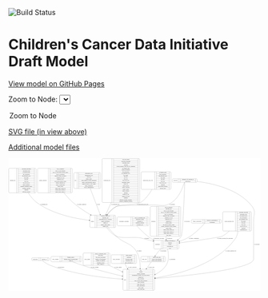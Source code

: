 <link rel='stylesheet' href="assets/style.css">
<link rel='stylesheet' href="https://unpkg.com/leaflet@1.5.1/dist/leaflet.css" integrity="sha512-xwE/Az9zrjBIphAcBb3F6JVqxf46+CDLwfLMHloNu6KEQCAWi6HcDUbeOfBIptF7tcCzusKFjFw2yuvEpDL9wQ==" crossorigin="">
<script type="text/javascript" src="https://code.jquery.com/jquery-3.2.1.min.js"></script>
<script type="text/javascript"  src="https://unpkg.com/leaflet@1.5.1/dist/leaflet.js"></script>
<script type="text/javascript" src="assets/actions.js"></script>

![Build Status](https://github.com/CBIIT/ccdi-model/actions/workflows/model-test-and-deploy.yml/badge.svg)

# Children's Cancer Data Initiative Draft Model

[View model on GitHub Pages](https://cbiit.github.io/ccdi-model/)



Zoom to Node: <select id="node_select">
  <option value="">Zoom to Node</option>
</select>
<div id="model"></div>

<p>
<a href="./model-desc/ccdi-model.svg">SVG file (in view above)</a>
<p>
<a href="./model-desc">Additional model files</a>
<div id='graph' style='display:off;'>
<svg width="3299pt" height="1735pt"
 viewBox="0.00 0.00 3299.00 1735.00" xmlns="http://www.w3.org/2000/svg" xmlns:xlink="http://www.w3.org/1999/xlink">
<g id="graph0" class="graph" transform="scale(1 1) rotate(0) translate(4 1731)">
<title>Perl</title>
<polygon fill="#ffffff" stroke="transparent" points="-4,4 -4,-1731 3295,-1731 3295,4 -4,4"/>
<!-- study -->
<g id="node1" class="node">
<title>study</title>
<path fill="none" stroke="#000000" d="M1507,-.5C1507,-.5 1897,-.5 1897,-.5 1903,-.5 1909,-6.5 1909,-12.5 1909,-12.5 1909,-264.5 1909,-264.5 1909,-270.5 1903,-276.5 1897,-276.5 1897,-276.5 1507,-276.5 1507,-276.5 1501,-276.5 1495,-270.5 1495,-264.5 1495,-264.5 1495,-12.5 1495,-12.5 1495,-6.5 1501,-.5 1507,-.5"/>
<text text-anchor="middle" x="1523" y="-134.8" font-family="Times,serif" font-size="14.00" fill="#000000">study</text>
<polyline fill="none" stroke="#000000" points="1551,-.5 1551,-276.5 "/>
<text text-anchor="middle" x="1561.5" y="-134.8" font-family="Times,serif" font-size="14.00" fill="#000000"> </text>
<polyline fill="none" stroke="#000000" points="1572,-.5 1572,-276.5 "/>
<text text-anchor="middle" x="1730" y="-261.3" font-family="Times,serif" font-size="14.00" fill="#000000">acl</text>
<polyline fill="none" stroke="#000000" points="1572,-253.5 1888,-253.5 "/>
<text text-anchor="middle" x="1730" y="-238.3" font-family="Times,serif" font-size="14.00" fill="#000000">consent</text>
<polyline fill="none" stroke="#000000" points="1572,-230.5 1888,-230.5 "/>
<text text-anchor="middle" x="1730" y="-215.3" font-family="Times,serif" font-size="14.00" fill="#000000">consent_shorthand</text>
<polyline fill="none" stroke="#000000" points="1572,-207.5 1888,-207.5 "/>
<text text-anchor="middle" x="1730" y="-192.3" font-family="Times,serif" font-size="14.00" fill="#000000">experimental_strategy_and_data_subtype</text>
<polyline fill="none" stroke="#000000" points="1572,-184.5 1888,-184.5 "/>
<text text-anchor="middle" x="1730" y="-169.3" font-family="Times,serif" font-size="14.00" fill="#000000">external_url</text>
<polyline fill="none" stroke="#000000" points="1572,-161.5 1888,-161.5 "/>
<text text-anchor="middle" x="1730" y="-146.3" font-family="Times,serif" font-size="14.00" fill="#000000">phs_accession</text>
<polyline fill="none" stroke="#000000" points="1572,-138.5 1888,-138.5 "/>
<text text-anchor="middle" x="1730" y="-123.3" font-family="Times,serif" font-size="14.00" fill="#000000">size_of_data_being_uploaded</text>
<polyline fill="none" stroke="#000000" points="1572,-115.5 1888,-115.5 "/>
<text text-anchor="middle" x="1730" y="-100.3" font-family="Times,serif" font-size="14.00" fill="#000000">study_acronym</text>
<polyline fill="none" stroke="#000000" points="1572,-92.5 1888,-92.5 "/>
<text text-anchor="middle" x="1730" y="-77.3" font-family="Times,serif" font-size="14.00" fill="#000000">study_data_types</text>
<polyline fill="none" stroke="#000000" points="1572,-69.5 1888,-69.5 "/>
<text text-anchor="middle" x="1730" y="-54.3" font-family="Times,serif" font-size="14.00" fill="#000000">study_description</text>
<polyline fill="none" stroke="#000000" points="1572,-46.5 1888,-46.5 "/>
<text text-anchor="middle" x="1730" y="-31.3" font-family="Times,serif" font-size="14.00" fill="#000000">study_name</text>
<polyline fill="none" stroke="#000000" points="1572,-23.5 1888,-23.5 "/>
<text text-anchor="middle" x="1730" y="-8.3" font-family="Times,serif" font-size="14.00" fill="#000000">study_short_title</text>
<polyline fill="none" stroke="#000000" points="1888,-.5 1888,-276.5 "/>
<text text-anchor="middle" x="1898.5" y="-134.8" font-family="Times,serif" font-size="14.00" fill="#000000"> </text>
</g>
<!-- publication -->
<g id="node2" class="node">
<title>publication</title>
<path fill="none" stroke="#000000" d="M312,-391C312,-391 522,-391 522,-391 528,-391 534,-397 534,-403 534,-403 534,-415 534,-415 534,-421 528,-427 522,-427 522,-427 312,-427 312,-427 306,-427 300,-421 300,-415 300,-415 300,-403 300,-403 300,-397 306,-391 312,-391"/>
<text text-anchor="middle" x="348.5" y="-405.3" font-family="Times,serif" font-size="14.00" fill="#000000">publication</text>
<polyline fill="none" stroke="#000000" points="397,-391 397,-427 "/>
<text text-anchor="middle" x="407.5" y="-405.3" font-family="Times,serif" font-size="14.00" fill="#000000"> </text>
<polyline fill="none" stroke="#000000" points="418,-391 418,-427 "/>
<text text-anchor="middle" x="465.5" y="-405.3" font-family="Times,serif" font-size="14.00" fill="#000000">pubmed_id</text>
<polyline fill="none" stroke="#000000" points="513,-391 513,-427 "/>
<text text-anchor="middle" x="523.5" y="-405.3" font-family="Times,serif" font-size="14.00" fill="#000000"> </text>
</g>
<!-- publication&#45;&gt;study -->
<g id="edge16" class="edge">
<title>publication&#45;&gt;study</title>
<path fill="none" stroke="#000000" d="M439.1375,-390.7145C463.168,-371.8805 503.4298,-343.1979 543,-328 856.5874,-207.5588 1246.5967,-163.6547 1484.7699,-147.6584"/>
<polygon fill="#000000" stroke="#000000" points="1485.1909,-151.1383 1494.9383,-146.9862 1484.7291,-144.1535 1485.1909,-151.1383"/>
<text text-anchor="middle" x="684" y="-298.8" font-family="Times,serif" font-size="14.00" fill="#000000">of_publication</text>
</g>
<!-- study_funding -->
<g id="node3" class="node">
<title>study_funding</title>
<path fill="none" stroke="#000000" d="M564.5,-374.5C564.5,-374.5 943.5,-374.5 943.5,-374.5 949.5,-374.5 955.5,-380.5 955.5,-386.5 955.5,-386.5 955.5,-431.5 955.5,-431.5 955.5,-437.5 949.5,-443.5 943.5,-443.5 943.5,-443.5 564.5,-443.5 564.5,-443.5 558.5,-443.5 552.5,-437.5 552.5,-431.5 552.5,-431.5 552.5,-386.5 552.5,-386.5 552.5,-380.5 558.5,-374.5 564.5,-374.5"/>
<text text-anchor="middle" x="612" y="-405.3" font-family="Times,serif" font-size="14.00" fill="#000000">study_funding</text>
<polyline fill="none" stroke="#000000" points="671.5,-374.5 671.5,-443.5 "/>
<text text-anchor="middle" x="682" y="-405.3" font-family="Times,serif" font-size="14.00" fill="#000000"> </text>
<polyline fill="none" stroke="#000000" points="692.5,-374.5 692.5,-443.5 "/>
<text text-anchor="middle" x="813.5" y="-428.3" font-family="Times,serif" font-size="14.00" fill="#000000">funding_agency</text>
<polyline fill="none" stroke="#000000" points="692.5,-420.5 934.5,-420.5 "/>
<text text-anchor="middle" x="813.5" y="-405.3" font-family="Times,serif" font-size="14.00" fill="#000000">funding_source_program_name</text>
<polyline fill="none" stroke="#000000" points="692.5,-397.5 934.5,-397.5 "/>
<text text-anchor="middle" x="813.5" y="-382.3" font-family="Times,serif" font-size="14.00" fill="#000000">grant_id</text>
<polyline fill="none" stroke="#000000" points="934.5,-374.5 934.5,-443.5 "/>
<text text-anchor="middle" x="945" y="-405.3" font-family="Times,serif" font-size="14.00" fill="#000000"> </text>
</g>
<!-- study_funding&#45;&gt;study -->
<g id="edge20" class="edge">
<title>study_funding&#45;&gt;study</title>
<path fill="none" stroke="#000000" d="M837.4074,-374.4423C875.8856,-359.1586 922.3882,-341.6077 965,-328 1137.6966,-272.8509 1337.0101,-222.3768 1484.7865,-187.4115"/>
<polygon fill="#000000" stroke="#000000" points="1485.9622,-190.7302 1494.8903,-185.026 1484.3536,-183.9175 1485.9622,-190.7302"/>
<text text-anchor="middle" x="1126" y="-298.8" font-family="Times,serif" font-size="14.00" fill="#000000">of_study_funding</text>
</g>
<!-- study_admin -->
<g id="node4" class="node">
<title>study_admin</title>
<path fill="none" stroke="#000000" d="M986,-328.5C986,-328.5 1312,-328.5 1312,-328.5 1318,-328.5 1324,-334.5 1324,-340.5 1324,-340.5 1324,-477.5 1324,-477.5 1324,-483.5 1318,-489.5 1312,-489.5 1312,-489.5 986,-489.5 986,-489.5 980,-489.5 974,-483.5 974,-477.5 974,-477.5 974,-340.5 974,-340.5 974,-334.5 980,-328.5 986,-328.5"/>
<text text-anchor="middle" x="1028" y="-405.3" font-family="Times,serif" font-size="14.00" fill="#000000">study_admin</text>
<polyline fill="none" stroke="#000000" points="1082,-328.5 1082,-489.5 "/>
<text text-anchor="middle" x="1092.5" y="-405.3" font-family="Times,serif" font-size="14.00" fill="#000000"> </text>
<polyline fill="none" stroke="#000000" points="1103,-328.5 1103,-489.5 "/>
<text text-anchor="middle" x="1203" y="-474.3" font-family="Times,serif" font-size="14.00" fill="#000000">adult_or_childhood_study</text>
<polyline fill="none" stroke="#000000" points="1103,-466.5 1303,-466.5 "/>
<text text-anchor="middle" x="1203" y="-451.3" font-family="Times,serif" font-size="14.00" fill="#000000">data_types</text>
<polyline fill="none" stroke="#000000" points="1103,-443.5 1303,-443.5 "/>
<text text-anchor="middle" x="1203" y="-428.3" font-family="Times,serif" font-size="14.00" fill="#000000">file_types_and_format</text>
<polyline fill="none" stroke="#000000" points="1103,-420.5 1303,-420.5 "/>
<text text-anchor="middle" x="1203" y="-405.3" font-family="Times,serif" font-size="14.00" fill="#000000">number_of_participants</text>
<polyline fill="none" stroke="#000000" points="1103,-397.5 1303,-397.5 "/>
<text text-anchor="middle" x="1203" y="-382.3" font-family="Times,serif" font-size="14.00" fill="#000000">number_of_samples</text>
<polyline fill="none" stroke="#000000" points="1103,-374.5 1303,-374.5 "/>
<text text-anchor="middle" x="1203" y="-359.3" font-family="Times,serif" font-size="14.00" fill="#000000">organism_species</text>
<polyline fill="none" stroke="#000000" points="1103,-351.5 1303,-351.5 "/>
<text text-anchor="middle" x="1203" y="-336.3" font-family="Times,serif" font-size="14.00" fill="#000000">study_admin_id</text>
<polyline fill="none" stroke="#000000" points="1303,-328.5 1303,-489.5 "/>
<text text-anchor="middle" x="1313.5" y="-405.3" font-family="Times,serif" font-size="14.00" fill="#000000"> </text>
</g>
<!-- study_admin&#45;&gt;study -->
<g id="edge14" class="edge">
<title>study_admin&#45;&gt;study</title>
<path fill="none" stroke="#000000" d="M1313.795,-328.3905C1367.7298,-302.0083 1428.4813,-272.2917 1485.6312,-244.3368"/>
<polygon fill="#000000" stroke="#000000" points="1487.3258,-247.4042 1494.7708,-239.8662 1484.25,-241.1162 1487.3258,-247.4042"/>
<text text-anchor="middle" x="1432.5" y="-298.8" font-family="Times,serif" font-size="14.00" fill="#000000">of_study_admin</text>
</g>
<!-- study_personnel -->
<g id="node5" class="node">
<title>study_personnel</title>
<path fill="none" stroke="#000000" d="M1354.5,-351.5C1354.5,-351.5 1661.5,-351.5 1661.5,-351.5 1667.5,-351.5 1673.5,-357.5 1673.5,-363.5 1673.5,-363.5 1673.5,-454.5 1673.5,-454.5 1673.5,-460.5 1667.5,-466.5 1661.5,-466.5 1661.5,-466.5 1354.5,-466.5 1354.5,-466.5 1348.5,-466.5 1342.5,-460.5 1342.5,-454.5 1342.5,-454.5 1342.5,-363.5 1342.5,-363.5 1342.5,-357.5 1348.5,-351.5 1354.5,-351.5"/>
<text text-anchor="middle" x="1409.5" y="-405.3" font-family="Times,serif" font-size="14.00" fill="#000000">study_personnel</text>
<polyline fill="none" stroke="#000000" points="1476.5,-351.5 1476.5,-466.5 "/>
<text text-anchor="middle" x="1487" y="-405.3" font-family="Times,serif" font-size="14.00" fill="#000000"> </text>
<polyline fill="none" stroke="#000000" points="1497.5,-351.5 1497.5,-466.5 "/>
<text text-anchor="middle" x="1575" y="-451.3" font-family="Times,serif" font-size="14.00" fill="#000000">email_address</text>
<polyline fill="none" stroke="#000000" points="1497.5,-443.5 1652.5,-443.5 "/>
<text text-anchor="middle" x="1575" y="-428.3" font-family="Times,serif" font-size="14.00" fill="#000000">institution</text>
<polyline fill="none" stroke="#000000" points="1497.5,-420.5 1652.5,-420.5 "/>
<text text-anchor="middle" x="1575" y="-405.3" font-family="Times,serif" font-size="14.00" fill="#000000">personnel_name</text>
<polyline fill="none" stroke="#000000" points="1497.5,-397.5 1652.5,-397.5 "/>
<text text-anchor="middle" x="1575" y="-382.3" font-family="Times,serif" font-size="14.00" fill="#000000">personnel_type</text>
<polyline fill="none" stroke="#000000" points="1497.5,-374.5 1652.5,-374.5 "/>
<text text-anchor="middle" x="1575" y="-359.3" font-family="Times,serif" font-size="14.00" fill="#000000">study_personnel_id</text>
<polyline fill="none" stroke="#000000" points="1652.5,-351.5 1652.5,-466.5 "/>
<text text-anchor="middle" x="1663" y="-405.3" font-family="Times,serif" font-size="14.00" fill="#000000"> </text>
</g>
<!-- study_personnel&#45;&gt;study -->
<g id="edge4" class="edge">
<title>study_personnel&#45;&gt;study</title>
<path fill="none" stroke="#000000" d="M1523.3658,-351.4142C1529.7468,-332.6315 1538.2244,-312.2 1549,-295 1551.0961,-291.6542 1553.2741,-288.3222 1555.5239,-285.0084"/>
<polygon fill="#000000" stroke="#000000" points="1558.394,-287.0114 1561.2583,-276.8111 1552.6582,-282.9989 1558.394,-287.0114"/>
<text text-anchor="middle" x="1618.5" y="-298.8" font-family="Times,serif" font-size="14.00" fill="#000000">of_study_personnel</text>
</g>
<!-- synonym -->
<g id="node6" class="node">
<title>synonym</title>
<path fill="none" stroke="#000000" d="M2154.5,-1416C2154.5,-1416 2455.5,-1416 2455.5,-1416 2461.5,-1416 2467.5,-1422 2467.5,-1428 2467.5,-1428 2467.5,-1450 2467.5,-1450 2467.5,-1456 2461.5,-1462 2455.5,-1462 2455.5,-1462 2154.5,-1462 2154.5,-1462 2148.5,-1462 2142.5,-1456 2142.5,-1450 2142.5,-1450 2142.5,-1428 2142.5,-1428 2142.5,-1422 2148.5,-1416 2154.5,-1416"/>
<text text-anchor="middle" x="2182.5" y="-1435.3" font-family="Times,serif" font-size="14.00" fill="#000000">synonym</text>
<polyline fill="none" stroke="#000000" points="2222.5,-1416 2222.5,-1462 "/>
<text text-anchor="middle" x="2233" y="-1435.3" font-family="Times,serif" font-size="14.00" fill="#000000"> </text>
<polyline fill="none" stroke="#000000" points="2243.5,-1416 2243.5,-1462 "/>
<text text-anchor="middle" x="2345" y="-1446.8" font-family="Times,serif" font-size="14.00" fill="#000000">repository_of_synonym_id</text>
<polyline fill="none" stroke="#000000" points="2243.5,-1439 2446.5,-1439 "/>
<text text-anchor="middle" x="2345" y="-1423.8" font-family="Times,serif" font-size="14.00" fill="#000000">synonym_id</text>
<polyline fill="none" stroke="#000000" points="2446.5,-1416 2446.5,-1462 "/>
<text text-anchor="middle" x="2457" y="-1435.3" font-family="Times,serif" font-size="14.00" fill="#000000"> </text>
</g>
<!-- synonym&#45;&gt;study -->
<g id="edge7" class="edge">
<title>synonym&#45;&gt;study</title>
<path fill="none" stroke="#000000" d="M2467.5183,-1426.5991C2671.3169,-1401.614 3014.8209,-1326.376 3187,-1100 3239.9826,-1030.3401 3206,-991.5195 3206,-904 3206,-904 3206,-904 3206,-409 3206,-279.8444 2335.763,-190.6624 1919.211,-155.3721"/>
<polygon fill="#000000" stroke="#000000" points="1919.4107,-151.8766 1909.1517,-154.5229 1918.8217,-158.8518 1919.4107,-151.8766"/>
<text text-anchor="middle" x="3248.5" y="-595.3" font-family="Times,serif" font-size="14.00" fill="#000000">of_synonym</text>
</g>
<!-- sample -->
<g id="node9" class="node">
<title>sample</title>
<path fill="none" stroke="#000000" d="M1075,-823.5C1075,-823.5 1389,-823.5 1389,-823.5 1395,-823.5 1401,-829.5 1401,-835.5 1401,-835.5 1401,-972.5 1401,-972.5 1401,-978.5 1395,-984.5 1389,-984.5 1389,-984.5 1075,-984.5 1075,-984.5 1069,-984.5 1063,-978.5 1063,-972.5 1063,-972.5 1063,-835.5 1063,-835.5 1063,-829.5 1069,-823.5 1075,-823.5"/>
<text text-anchor="middle" x="1097" y="-900.3" font-family="Times,serif" font-size="14.00" fill="#000000">sample</text>
<polyline fill="none" stroke="#000000" points="1131,-823.5 1131,-984.5 "/>
<text text-anchor="middle" x="1141.5" y="-900.3" font-family="Times,serif" font-size="14.00" fill="#000000"> </text>
<polyline fill="none" stroke="#000000" points="1152,-823.5 1152,-984.5 "/>
<text text-anchor="middle" x="1266" y="-969.3" font-family="Times,serif" font-size="14.00" fill="#000000">alternate_sample_id</text>
<polyline fill="none" stroke="#000000" points="1152,-961.5 1380,-961.5 "/>
<text text-anchor="middle" x="1266" y="-946.3" font-family="Times,serif" font-size="14.00" fill="#000000">anatomic_site</text>
<polyline fill="none" stroke="#000000" points="1152,-938.5 1380,-938.5 "/>
<text text-anchor="middle" x="1266" y="-923.3" font-family="Times,serif" font-size="14.00" fill="#000000">participant_age_at_collection</text>
<polyline fill="none" stroke="#000000" points="1152,-915.5 1380,-915.5 "/>
<text text-anchor="middle" x="1266" y="-900.3" font-family="Times,serif" font-size="14.00" fill="#000000">sample_description</text>
<polyline fill="none" stroke="#000000" points="1152,-892.5 1380,-892.5 "/>
<text text-anchor="middle" x="1266" y="-877.3" font-family="Times,serif" font-size="14.00" fill="#000000">sample_id</text>
<polyline fill="none" stroke="#000000" points="1152,-869.5 1380,-869.5 "/>
<text text-anchor="middle" x="1266" y="-854.3" font-family="Times,serif" font-size="14.00" fill="#000000">sample_tumor_status</text>
<polyline fill="none" stroke="#000000" points="1152,-846.5 1380,-846.5 "/>
<text text-anchor="middle" x="1266" y="-831.3" font-family="Times,serif" font-size="14.00" fill="#000000">sample_type</text>
<polyline fill="none" stroke="#000000" points="1380,-823.5 1380,-984.5 "/>
<text text-anchor="middle" x="1390.5" y="-900.3" font-family="Times,serif" font-size="14.00" fill="#000000"> </text>
</g>
<!-- synonym&#45;&gt;sample -->
<g id="edge8" class="edge">
<title>synonym&#45;&gt;sample</title>
<path fill="none" stroke="#000000" d="M2298.9028,-1415.752C2282.7821,-1359.388 2233.2965,-1215.3671 2134,-1151 2027.0012,-1081.64 1976.124,-1127.9522 1849,-1118 1800.3302,-1114.1898 1454.2262,-1120.6716 1410,-1100 1360.5178,-1076.8717 1318.621,-1032.9851 1287.929,-992.5941"/>
<polygon fill="#000000" stroke="#000000" points="1290.7267,-990.4911 1281.941,-984.5697 1285.1165,-994.6775 1290.7267,-990.4911"/>
<text text-anchor="middle" x="2139.5" y="-1121.8" font-family="Times,serif" font-size="14.00" fill="#000000">of_synonym</text>
</g>
<!-- participant -->
<g id="node13" class="node">
<title>participant</title>
<path fill="none" stroke="#000000" d="M1912,-541.5C1912,-541.5 2216,-541.5 2216,-541.5 2222,-541.5 2228,-547.5 2228,-553.5 2228,-553.5 2228,-644.5 2228,-644.5 2228,-650.5 2222,-656.5 2216,-656.5 2216,-656.5 1912,-656.5 1912,-656.5 1906,-656.5 1900,-650.5 1900,-644.5 1900,-644.5 1900,-553.5 1900,-553.5 1900,-547.5 1906,-541.5 1912,-541.5"/>
<text text-anchor="middle" x="1948" y="-595.3" font-family="Times,serif" font-size="14.00" fill="#000000">participant</text>
<polyline fill="none" stroke="#000000" points="1996,-541.5 1996,-656.5 "/>
<text text-anchor="middle" x="2006.5" y="-595.3" font-family="Times,serif" font-size="14.00" fill="#000000"> </text>
<polyline fill="none" stroke="#000000" points="2017,-541.5 2017,-656.5 "/>
<text text-anchor="middle" x="2112" y="-641.3" font-family="Times,serif" font-size="14.00" fill="#000000">alternate_participant_id</text>
<polyline fill="none" stroke="#000000" points="2017,-633.5 2207,-633.5 "/>
<text text-anchor="middle" x="2112" y="-618.3" font-family="Times,serif" font-size="14.00" fill="#000000">ethnicity</text>
<polyline fill="none" stroke="#000000" points="2017,-610.5 2207,-610.5 "/>
<text text-anchor="middle" x="2112" y="-595.3" font-family="Times,serif" font-size="14.00" fill="#000000">gender</text>
<polyline fill="none" stroke="#000000" points="2017,-587.5 2207,-587.5 "/>
<text text-anchor="middle" x="2112" y="-572.3" font-family="Times,serif" font-size="14.00" fill="#000000">participant_id</text>
<polyline fill="none" stroke="#000000" points="2017,-564.5 2207,-564.5 "/>
<text text-anchor="middle" x="2112" y="-549.3" font-family="Times,serif" font-size="14.00" fill="#000000">race</text>
<polyline fill="none" stroke="#000000" points="2207,-541.5 2207,-656.5 "/>
<text text-anchor="middle" x="2217.5" y="-595.3" font-family="Times,serif" font-size="14.00" fill="#000000"> </text>
</g>
<!-- synonym&#45;&gt;participant -->
<g id="edge9" class="edge">
<title>synonym&#45;&gt;participant</title>
<path fill="none" stroke="#000000" d="M2304.1962,-1415.7786C2299.9212,-1294.5448 2279.3218,-738.6568 2260,-708 2248.9386,-690.4495 2233.9913,-675.4829 2217.2548,-662.7849"/>
<polygon fill="#000000" stroke="#000000" points="2219.055,-659.7671 2208.9041,-656.7322 2214.9469,-665.4348 2219.055,-659.7671"/>
<text text-anchor="middle" x="2333.5" y="-900.3" font-family="Times,serif" font-size="14.00" fill="#000000">of_synonym</text>
</g>
<!-- family_relationship -->
<g id="node7" class="node">
<title>family_relationship</title>
<path fill="none" stroke="#000000" d="M2402.5,-881C2402.5,-881 2771.5,-881 2771.5,-881 2777.5,-881 2783.5,-887 2783.5,-893 2783.5,-893 2783.5,-915 2783.5,-915 2783.5,-921 2777.5,-927 2771.5,-927 2771.5,-927 2402.5,-927 2402.5,-927 2396.5,-927 2390.5,-921 2390.5,-915 2390.5,-915 2390.5,-893 2390.5,-893 2390.5,-887 2396.5,-881 2402.5,-881"/>
<text text-anchor="middle" x="2467.5" y="-900.3" font-family="Times,serif" font-size="14.00" fill="#000000">family_relationship</text>
<polyline fill="none" stroke="#000000" points="2544.5,-881 2544.5,-927 "/>
<text text-anchor="middle" x="2555" y="-900.3" font-family="Times,serif" font-size="14.00" fill="#000000"> </text>
<polyline fill="none" stroke="#000000" points="2565.5,-881 2565.5,-927 "/>
<text text-anchor="middle" x="2664" y="-911.8" font-family="Times,serif" font-size="14.00" fill="#000000">related_to_participant_id</text>
<polyline fill="none" stroke="#000000" points="2565.5,-904 2762.5,-904 "/>
<text text-anchor="middle" x="2664" y="-888.8" font-family="Times,serif" font-size="14.00" fill="#000000">relationship</text>
<polyline fill="none" stroke="#000000" points="2762.5,-881 2762.5,-927 "/>
<text text-anchor="middle" x="2773" y="-900.3" font-family="Times,serif" font-size="14.00" fill="#000000"> </text>
</g>
<!-- family_relationship&#45;&gt;participant -->
<g id="edge2" class="edge">
<title>family_relationship&#45;&gt;participant</title>
<path fill="none" stroke="#000000" d="M2566.8722,-880.7885C2531.5208,-841.1339 2454.5451,-759.6326 2376,-708 2334.2846,-680.5779 2284.8856,-659.2049 2237.8444,-642.9369"/>
<polygon fill="#000000" stroke="#000000" points="2238.7531,-639.5492 2228.1587,-639.647 2236.5017,-646.1773 2238.7531,-639.5492"/>
<text text-anchor="middle" x="2424.5" y="-678.8" font-family="Times,serif" font-size="14.00" fill="#000000">of_family_relationship</text>
</g>
<!-- therapeutic_procedure -->
<g id="node8" class="node">
<title>therapeutic_procedure</title>
<path fill="none" stroke="#000000" d="M1431,-846.5C1431,-846.5 1823,-846.5 1823,-846.5 1829,-846.5 1835,-852.5 1835,-858.5 1835,-858.5 1835,-949.5 1835,-949.5 1835,-955.5 1829,-961.5 1823,-961.5 1823,-961.5 1431,-961.5 1431,-961.5 1425,-961.5 1419,-955.5 1419,-949.5 1419,-949.5 1419,-858.5 1419,-858.5 1419,-852.5 1425,-846.5 1431,-846.5"/>
<text text-anchor="middle" x="1509.5" y="-900.3" font-family="Times,serif" font-size="14.00" fill="#000000">therapeutic_procedure</text>
<polyline fill="none" stroke="#000000" points="1600,-846.5 1600,-961.5 "/>
<text text-anchor="middle" x="1610.5" y="-900.3" font-family="Times,serif" font-size="14.00" fill="#000000"> </text>
<polyline fill="none" stroke="#000000" points="1621,-846.5 1621,-961.5 "/>
<text text-anchor="middle" x="1717.5" y="-946.3" font-family="Times,serif" font-size="14.00" fill="#000000">days_to_treatment_start</text>
<polyline fill="none" stroke="#000000" points="1621,-938.5 1814,-938.5 "/>
<text text-anchor="middle" x="1717.5" y="-923.3" font-family="Times,serif" font-size="14.00" fill="#000000">therapeutic_agents</text>
<polyline fill="none" stroke="#000000" points="1621,-915.5 1814,-915.5 "/>
<text text-anchor="middle" x="1717.5" y="-900.3" font-family="Times,serif" font-size="14.00" fill="#000000">treatment_id</text>
<polyline fill="none" stroke="#000000" points="1621,-892.5 1814,-892.5 "/>
<text text-anchor="middle" x="1717.5" y="-877.3" font-family="Times,serif" font-size="14.00" fill="#000000">treatment_outcome</text>
<polyline fill="none" stroke="#000000" points="1621,-869.5 1814,-869.5 "/>
<text text-anchor="middle" x="1717.5" y="-854.3" font-family="Times,serif" font-size="14.00" fill="#000000">treatment_type</text>
<polyline fill="none" stroke="#000000" points="1814,-846.5 1814,-961.5 "/>
<text text-anchor="middle" x="1824.5" y="-900.3" font-family="Times,serif" font-size="14.00" fill="#000000"> </text>
</g>
<!-- therapeutic_procedure&#45;&gt;participant -->
<g id="edge3" class="edge">
<title>therapeutic_procedure&#45;&gt;participant</title>
<path fill="none" stroke="#000000" d="M1676.5185,-846.1604C1722.4356,-795.4575 1794.8256,-722.6096 1870,-675 1877.5743,-670.2031 1885.5003,-665.6226 1893.6391,-661.2616"/>
<polygon fill="#000000" stroke="#000000" points="1895.2993,-664.3433 1902.5475,-656.6158 1892.0624,-658.1366 1895.2993,-664.3433"/>
<text text-anchor="middle" x="1963" y="-678.8" font-family="Times,serif" font-size="14.00" fill="#000000">of_therapeutic_procedure</text>
</g>
<!-- sample&#45;&gt;study -->
<g id="edge19" class="edge">
<title>sample&#45;&gt;study</title>
<path fill="none" stroke="#000000" d="M1300.2741,-823.0852C1332.3127,-786.6486 1371.7899,-743.8591 1410,-708 1523.2214,-601.7449 1611.9227,-628.048 1683,-490 1714.7317,-428.37 1722.0743,-352.3485 1720.4108,-286.7875"/>
<polygon fill="#000000" stroke="#000000" points="1723.9086,-286.6579 1720.0855,-276.7769 1716.9123,-286.8853 1723.9086,-286.6579"/>
<text text-anchor="middle" x="1709.5" y="-511.8" font-family="Times,serif" font-size="14.00" fill="#000000">of_sample</text>
</g>
<!-- sample&#45;&gt;participant -->
<g id="edge18" class="edge">
<title>sample&#45;&gt;participant</title>
<path fill="none" stroke="#000000" d="M1282.4855,-823.2984C1313.6478,-781.0662 1357.655,-733.0543 1410,-708 1470.8418,-678.8788 1646.3724,-700.5135 1713,-690 1722.7199,-688.4663 1806.6943,-666.7178 1890.0615,-644.8693"/>
<polygon fill="#000000" stroke="#000000" points="1891.1712,-648.1968 1899.9565,-642.2749 1889.3958,-641.4256 1891.1712,-648.1968"/>
<text text-anchor="middle" x="1808.5" y="-678.8" font-family="Times,serif" font-size="14.00" fill="#000000">of_sample</text>
</g>
<!-- imaging_file -->
<g id="node10" class="node">
<title>imaging_file</title>
<path fill="none" stroke="#000000" d="M12,-1278C12,-1278 346,-1278 346,-1278 352,-1278 358,-1284 358,-1290 358,-1290 358,-1588 358,-1588 358,-1594 352,-1600 346,-1600 346,-1600 12,-1600 12,-1600 6,-1600 0,-1594 0,-1588 0,-1588 0,-1290 0,-1290 0,-1284 6,-1278 12,-1278"/>
<text text-anchor="middle" x="52" y="-1435.3" font-family="Times,serif" font-size="14.00" fill="#000000">imaging_file</text>
<polyline fill="none" stroke="#000000" points="104,-1278 104,-1600 "/>
<text text-anchor="middle" x="114.5" y="-1435.3" font-family="Times,serif" font-size="14.00" fill="#000000"> </text>
<polyline fill="none" stroke="#000000" points="125,-1278 125,-1600 "/>
<text text-anchor="middle" x="231" y="-1584.8" font-family="Times,serif" font-size="14.00" fill="#000000">checksum_algorithm</text>
<polyline fill="none" stroke="#000000" points="125,-1577 337,-1577 "/>
<text text-anchor="middle" x="231" y="-1561.8" font-family="Times,serif" font-size="14.00" fill="#000000">checksum_value</text>
<polyline fill="none" stroke="#000000" points="125,-1554 337,-1554 "/>
<text text-anchor="middle" x="231" y="-1538.8" font-family="Times,serif" font-size="14.00" fill="#000000">dcf_indexd_guid</text>
<polyline fill="none" stroke="#000000" points="125,-1531 337,-1531 "/>
<text text-anchor="middle" x="231" y="-1515.8" font-family="Times,serif" font-size="14.00" fill="#000000">file_description</text>
<polyline fill="none" stroke="#000000" points="125,-1508 337,-1508 "/>
<text text-anchor="middle" x="231" y="-1492.8" font-family="Times,serif" font-size="14.00" fill="#000000">file_mapping_level</text>
<polyline fill="none" stroke="#000000" points="125,-1485 337,-1485 "/>
<text text-anchor="middle" x="231" y="-1469.8" font-family="Times,serif" font-size="14.00" fill="#000000">file_name</text>
<polyline fill="none" stroke="#000000" points="125,-1462 337,-1462 "/>
<text text-anchor="middle" x="231" y="-1446.8" font-family="Times,serif" font-size="14.00" fill="#000000">file_size</text>
<polyline fill="none" stroke="#000000" points="125,-1439 337,-1439 "/>
<text text-anchor="middle" x="231" y="-1423.8" font-family="Times,serif" font-size="14.00" fill="#000000">file_type</text>
<polyline fill="none" stroke="#000000" points="125,-1416 337,-1416 "/>
<text text-anchor="middle" x="231" y="-1400.8" font-family="Times,serif" font-size="14.00" fill="#000000">file_url_in_cds</text>
<polyline fill="none" stroke="#000000" points="125,-1393 337,-1393 "/>
<text text-anchor="middle" x="231" y="-1377.8" font-family="Times,serif" font-size="14.00" fill="#000000">image_modality</text>
<polyline fill="none" stroke="#000000" points="125,-1370 337,-1370 "/>
<text text-anchor="middle" x="231" y="-1354.8" font-family="Times,serif" font-size="14.00" fill="#000000">imaging_instrument_model</text>
<polyline fill="none" stroke="#000000" points="125,-1347 337,-1347 "/>
<text text-anchor="middle" x="231" y="-1331.8" font-family="Times,serif" font-size="14.00" fill="#000000">imaging_platform</text>
<polyline fill="none" stroke="#000000" points="125,-1324 337,-1324 "/>
<text text-anchor="middle" x="231" y="-1308.8" font-family="Times,serif" font-size="14.00" fill="#000000">md5sum</text>
<polyline fill="none" stroke="#000000" points="125,-1301 337,-1301 "/>
<text text-anchor="middle" x="231" y="-1285.8" font-family="Times,serif" font-size="14.00" fill="#000000">software_package</text>
<polyline fill="none" stroke="#000000" points="337,-1278 337,-1600 "/>
<text text-anchor="middle" x="347.5" y="-1435.3" font-family="Times,serif" font-size="14.00" fill="#000000"> </text>
</g>
<!-- imaging_file&#45;&gt;sample -->
<g id="edge15" class="edge">
<title>imaging_file&#45;&gt;sample</title>
<path fill="none" stroke="#000000" d="M255.9993,-1277.8634C285.0727,-1231.225 322.1841,-1184.0418 367,-1151 571.6924,-1000.0849 865.9603,-941.2223 1053.0312,-918.3666"/>
<polygon fill="#000000" stroke="#000000" points="1053.4571,-921.8407 1062.9687,-917.174 1052.6229,-914.8906 1053.4571,-921.8407"/>
<text text-anchor="middle" x="461.5" y="-1121.8" font-family="Times,serif" font-size="14.00" fill="#000000">of_imaging_file</text>
</g>
<!-- sample_diagnosis -->
<g id="node11" class="node">
<title>sample_diagnosis</title>
<path fill="none" stroke="#000000" d="M388.5,-1278C388.5,-1278 821.5,-1278 821.5,-1278 827.5,-1278 833.5,-1284 833.5,-1290 833.5,-1290 833.5,-1588 833.5,-1588 833.5,-1594 827.5,-1600 821.5,-1600 821.5,-1600 388.5,-1600 388.5,-1600 382.5,-1600 376.5,-1594 376.5,-1588 376.5,-1588 376.5,-1290 376.5,-1290 376.5,-1284 382.5,-1278 388.5,-1278"/>
<text text-anchor="middle" x="448" y="-1435.3" font-family="Times,serif" font-size="14.00" fill="#000000">sample_diagnosis</text>
<polyline fill="none" stroke="#000000" points="519.5,-1278 519.5,-1600 "/>
<text text-anchor="middle" x="530" y="-1435.3" font-family="Times,serif" font-size="14.00" fill="#000000"> </text>
<polyline fill="none" stroke="#000000" points="540.5,-1278 540.5,-1600 "/>
<text text-anchor="middle" x="676.5" y="-1584.8" font-family="Times,serif" font-size="14.00" fill="#000000">age_at_diagnosis</text>
<polyline fill="none" stroke="#000000" points="540.5,-1577 812.5,-1577 "/>
<text text-anchor="middle" x="676.5" y="-1561.8" font-family="Times,serif" font-size="14.00" fill="#000000">days_to_last_followup</text>
<polyline fill="none" stroke="#000000" points="540.5,-1554 812.5,-1554 "/>
<text text-anchor="middle" x="676.5" y="-1538.8" font-family="Times,serif" font-size="14.00" fill="#000000">days_to_last_known_disease_status</text>
<polyline fill="none" stroke="#000000" points="540.5,-1531 812.5,-1531 "/>
<text text-anchor="middle" x="676.5" y="-1515.8" font-family="Times,serif" font-size="14.00" fill="#000000">days_to_recurrence</text>
<polyline fill="none" stroke="#000000" points="540.5,-1508 812.5,-1508 "/>
<text text-anchor="middle" x="676.5" y="-1492.8" font-family="Times,serif" font-size="14.00" fill="#000000">diagnosis_finer_resolution</text>
<polyline fill="none" stroke="#000000" points="540.5,-1485 812.5,-1485 "/>
<text text-anchor="middle" x="676.5" y="-1469.8" font-family="Times,serif" font-size="14.00" fill="#000000">diagnosis_icd_cm</text>
<polyline fill="none" stroke="#000000" points="540.5,-1462 812.5,-1462 "/>
<text text-anchor="middle" x="676.5" y="-1446.8" font-family="Times,serif" font-size="14.00" fill="#000000">diagnosis_icd_o</text>
<polyline fill="none" stroke="#000000" points="540.5,-1439 812.5,-1439 "/>
<text text-anchor="middle" x="676.5" y="-1423.8" font-family="Times,serif" font-size="14.00" fill="#000000">last_known_disease_status</text>
<polyline fill="none" stroke="#000000" points="540.5,-1416 812.5,-1416 "/>
<text text-anchor="middle" x="676.5" y="-1400.8" font-family="Times,serif" font-size="14.00" fill="#000000">sample_diagnosis_id</text>
<polyline fill="none" stroke="#000000" points="540.5,-1393 812.5,-1393 "/>
<text text-anchor="middle" x="676.5" y="-1377.8" font-family="Times,serif" font-size="14.00" fill="#000000">tumor_classification</text>
<polyline fill="none" stroke="#000000" points="540.5,-1370 812.5,-1370 "/>
<text text-anchor="middle" x="676.5" y="-1354.8" font-family="Times,serif" font-size="14.00" fill="#000000">tumor_grade</text>
<polyline fill="none" stroke="#000000" points="540.5,-1347 812.5,-1347 "/>
<text text-anchor="middle" x="676.5" y="-1331.8" font-family="Times,serif" font-size="14.00" fill="#000000">tumor_stage_clinical_m</text>
<polyline fill="none" stroke="#000000" points="540.5,-1324 812.5,-1324 "/>
<text text-anchor="middle" x="676.5" y="-1308.8" font-family="Times,serif" font-size="14.00" fill="#000000">tumor_stage_clinical_n</text>
<polyline fill="none" stroke="#000000" points="540.5,-1301 812.5,-1301 "/>
<text text-anchor="middle" x="676.5" y="-1285.8" font-family="Times,serif" font-size="14.00" fill="#000000">tumor_stage_clinical_t</text>
<polyline fill="none" stroke="#000000" points="812.5,-1278 812.5,-1600 "/>
<text text-anchor="middle" x="823" y="-1435.3" font-family="Times,serif" font-size="14.00" fill="#000000"> </text>
</g>
<!-- sample_diagnosis&#45;&gt;sample -->
<g id="edge10" class="edge">
<title>sample_diagnosis&#45;&gt;sample</title>
<path fill="none" stroke="#000000" d="M722.6674,-1277.6818C758.4057,-1234.0173 799.5308,-1188.5049 842,-1151 911.5609,-1089.5702 997.9849,-1033.1781 1071.7856,-989.8343"/>
<polygon fill="#000000" stroke="#000000" points="1073.8524,-992.6804 1080.7211,-984.6137 1070.3211,-986.6364 1073.8524,-992.6804"/>
<text text-anchor="middle" x="955" y="-1121.8" font-family="Times,serif" font-size="14.00" fill="#000000">of_sample_diagnosis</text>
</g>
<!-- pdx -->
<g id="node12" class="node">
<title>pdx</title>
<path fill="none" stroke="#000000" d="M863.5,-1335.5C863.5,-1335.5 1192.5,-1335.5 1192.5,-1335.5 1198.5,-1335.5 1204.5,-1341.5 1204.5,-1347.5 1204.5,-1347.5 1204.5,-1530.5 1204.5,-1530.5 1204.5,-1536.5 1198.5,-1542.5 1192.5,-1542.5 1192.5,-1542.5 863.5,-1542.5 863.5,-1542.5 857.5,-1542.5 851.5,-1536.5 851.5,-1530.5 851.5,-1530.5 851.5,-1347.5 851.5,-1347.5 851.5,-1341.5 857.5,-1335.5 863.5,-1335.5"/>
<text text-anchor="middle" x="873" y="-1435.3" font-family="Times,serif" font-size="14.00" fill="#000000">pdx</text>
<polyline fill="none" stroke="#000000" points="894.5,-1335.5 894.5,-1542.5 "/>
<text text-anchor="middle" x="905" y="-1435.3" font-family="Times,serif" font-size="14.00" fill="#000000"> </text>
<polyline fill="none" stroke="#000000" points="915.5,-1335.5 915.5,-1542.5 "/>
<text text-anchor="middle" x="1049.5" y="-1527.3" font-family="Times,serif" font-size="14.00" fill="#000000">implantation_site</text>
<polyline fill="none" stroke="#000000" points="915.5,-1519.5 1183.5,-1519.5 "/>
<text text-anchor="middle" x="1049.5" y="-1504.3" font-family="Times,serif" font-size="14.00" fill="#000000">implantation_type</text>
<polyline fill="none" stroke="#000000" points="915.5,-1496.5 1183.5,-1496.5 "/>
<text text-anchor="middle" x="1049.5" y="-1481.3" font-family="Times,serif" font-size="14.00" fill="#000000">model_id</text>
<polyline fill="none" stroke="#000000" points="915.5,-1473.5 1183.5,-1473.5 "/>
<text text-anchor="middle" x="1049.5" y="-1458.3" font-family="Times,serif" font-size="14.00" fill="#000000">mouse_strain</text>
<polyline fill="none" stroke="#000000" points="915.5,-1450.5 1183.5,-1450.5 "/>
<text text-anchor="middle" x="1049.5" y="-1435.3" font-family="Times,serif" font-size="14.00" fill="#000000">strain_immune_system_humanized</text>
<polyline fill="none" stroke="#000000" points="915.5,-1427.5 1183.5,-1427.5 "/>
<text text-anchor="middle" x="1049.5" y="-1412.3" font-family="Times,serif" font-size="14.00" fill="#000000">tumor_characterization_method</text>
<polyline fill="none" stroke="#000000" points="915.5,-1404.5 1183.5,-1404.5 "/>
<text text-anchor="middle" x="1049.5" y="-1389.3" font-family="Times,serif" font-size="14.00" fill="#000000">tumor_not_mus_or_ebv_origin</text>
<polyline fill="none" stroke="#000000" points="915.5,-1381.5 1183.5,-1381.5 "/>
<text text-anchor="middle" x="1049.5" y="-1366.3" font-family="Times,serif" font-size="14.00" fill="#000000">tumor_preparation</text>
<polyline fill="none" stroke="#000000" points="915.5,-1358.5 1183.5,-1358.5 "/>
<text text-anchor="middle" x="1049.5" y="-1343.3" font-family="Times,serif" font-size="14.00" fill="#000000">type_of_humanization</text>
<polyline fill="none" stroke="#000000" points="1183.5,-1335.5 1183.5,-1542.5 "/>
<text text-anchor="middle" x="1194" y="-1435.3" font-family="Times,serif" font-size="14.00" fill="#000000"> </text>
</g>
<!-- pdx&#45;&gt;sample -->
<g id="edge13" class="edge">
<title>pdx&#45;&gt;sample</title>
<path fill="none" stroke="#000000" d="M1067.5751,-1335.2123C1105.3261,-1236.2085 1161.6137,-1088.5916 1197.5595,-994.322"/>
<polygon fill="#000000" stroke="#000000" points="1200.8968,-995.393 1201.1894,-984.8022 1194.3562,-992.899 1200.8968,-995.393"/>
<text text-anchor="middle" x="1173" y="-1121.8" font-family="Times,serif" font-size="14.00" fill="#000000">of_pdx</text>
</g>
<!-- participant&#45;&gt;study -->
<g id="edge22" class="edge">
<title>participant&#45;&gt;study</title>
<path fill="none" stroke="#000000" d="M2080.0627,-541.487C2092.873,-482.8225 2102.5546,-391.6193 2061,-328 2026.9561,-275.8796 1973.6638,-237.1657 1918.4595,-208.812"/>
<polygon fill="#000000" stroke="#000000" points="1919.732,-205.5344 1909.225,-204.1724 1916.5893,-211.7893 1919.732,-205.5344"/>
<text text-anchor="middle" x="2141.5" y="-405.3" font-family="Times,serif" font-size="14.00" fill="#000000">of_participant</text>
</g>
<!-- study_arm -->
<g id="node16" class="node">
<title>study_arm</title>
<path fill="none" stroke="#000000" d="M1742.5,-374.5C1742.5,-374.5 2039.5,-374.5 2039.5,-374.5 2045.5,-374.5 2051.5,-380.5 2051.5,-386.5 2051.5,-386.5 2051.5,-431.5 2051.5,-431.5 2051.5,-437.5 2045.5,-443.5 2039.5,-443.5 2039.5,-443.5 1742.5,-443.5 1742.5,-443.5 1736.5,-443.5 1730.5,-437.5 1730.5,-431.5 1730.5,-431.5 1730.5,-386.5 1730.5,-386.5 1730.5,-380.5 1736.5,-374.5 1742.5,-374.5"/>
<text text-anchor="middle" x="1776.5" y="-405.3" font-family="Times,serif" font-size="14.00" fill="#000000">study_arm</text>
<polyline fill="none" stroke="#000000" points="1822.5,-374.5 1822.5,-443.5 "/>
<text text-anchor="middle" x="1833" y="-405.3" font-family="Times,serif" font-size="14.00" fill="#000000"> </text>
<polyline fill="none" stroke="#000000" points="1843.5,-374.5 1843.5,-443.5 "/>
<text text-anchor="middle" x="1937" y="-428.3" font-family="Times,serif" font-size="14.00" fill="#000000">clinical_trial_arm</text>
<polyline fill="none" stroke="#000000" points="1843.5,-420.5 2030.5,-420.5 "/>
<text text-anchor="middle" x="1937" y="-405.3" font-family="Times,serif" font-size="14.00" fill="#000000">clinical_trial_identifier</text>
<polyline fill="none" stroke="#000000" points="1843.5,-397.5 2030.5,-397.5 "/>
<text text-anchor="middle" x="1937" y="-382.3" font-family="Times,serif" font-size="14.00" fill="#000000">clinical_trial_repository</text>
<polyline fill="none" stroke="#000000" points="2030.5,-374.5 2030.5,-443.5 "/>
<text text-anchor="middle" x="2041" y="-405.3" font-family="Times,serif" font-size="14.00" fill="#000000"> </text>
</g>
<!-- participant&#45;&gt;study_arm -->
<g id="edge21" class="edge">
<title>participant&#45;&gt;study_arm</title>
<path fill="none" stroke="#000000" d="M1991.4178,-541.299C1984.9891,-535.3285 1978.7481,-529.1792 1973,-523 1952.7702,-501.253 1933.224,-474.3865 1918.2923,-452.1983"/>
<polygon fill="#000000" stroke="#000000" points="1921.0494,-450.0235 1912.5992,-443.6325 1915.2196,-453.8982 1921.0494,-450.0235"/>
<text text-anchor="middle" x="2023.5" y="-511.8" font-family="Times,serif" font-size="14.00" fill="#000000">of_participant</text>
</g>
<!-- diagnosis -->
<g id="node14" class="node">
<title>diagnosis</title>
<path fill="none" stroke="#000000" d="M1865,-708.5C1865,-708.5 2239,-708.5 2239,-708.5 2245,-708.5 2251,-714.5 2251,-720.5 2251,-720.5 2251,-1087.5 2251,-1087.5 2251,-1093.5 2245,-1099.5 2239,-1099.5 2239,-1099.5 1865,-1099.5 1865,-1099.5 1859,-1099.5 1853,-1093.5 1853,-1087.5 1853,-1087.5 1853,-720.5 1853,-720.5 1853,-714.5 1859,-708.5 1865,-708.5"/>
<text text-anchor="middle" x="1895" y="-900.3" font-family="Times,serif" font-size="14.00" fill="#000000">diagnosis</text>
<polyline fill="none" stroke="#000000" points="1937,-708.5 1937,-1099.5 "/>
<text text-anchor="middle" x="1947.5" y="-900.3" font-family="Times,serif" font-size="14.00" fill="#000000"> </text>
<polyline fill="none" stroke="#000000" points="1958,-708.5 1958,-1099.5 "/>
<text text-anchor="middle" x="2094" y="-1084.3" font-family="Times,serif" font-size="14.00" fill="#000000">age_at_diagnosis</text>
<polyline fill="none" stroke="#000000" points="1958,-1076.5 2230,-1076.5 "/>
<text text-anchor="middle" x="2094" y="-1061.3" font-family="Times,serif" font-size="14.00" fill="#000000">anatomic_site</text>
<polyline fill="none" stroke="#000000" points="1958,-1053.5 2230,-1053.5 "/>
<text text-anchor="middle" x="2094" y="-1038.3" font-family="Times,serif" font-size="14.00" fill="#000000">days_to_last_followup</text>
<polyline fill="none" stroke="#000000" points="1958,-1030.5 2230,-1030.5 "/>
<text text-anchor="middle" x="2094" y="-1015.3" font-family="Times,serif" font-size="14.00" fill="#000000">days_to_last_known_disease_status</text>
<polyline fill="none" stroke="#000000" points="1958,-1007.5 2230,-1007.5 "/>
<text text-anchor="middle" x="2094" y="-992.3" font-family="Times,serif" font-size="14.00" fill="#000000">days_to_recurrence</text>
<polyline fill="none" stroke="#000000" points="1958,-984.5 2230,-984.5 "/>
<text text-anchor="middle" x="2094" y="-969.3" font-family="Times,serif" font-size="14.00" fill="#000000">diagnosis_finer_resolution</text>
<polyline fill="none" stroke="#000000" points="1958,-961.5 2230,-961.5 "/>
<text text-anchor="middle" x="2094" y="-946.3" font-family="Times,serif" font-size="14.00" fill="#000000">diagnosis_icd_cm</text>
<polyline fill="none" stroke="#000000" points="1958,-938.5 2230,-938.5 "/>
<text text-anchor="middle" x="2094" y="-923.3" font-family="Times,serif" font-size="14.00" fill="#000000">diagnosis_icd_o</text>
<polyline fill="none" stroke="#000000" points="1958,-915.5 2230,-915.5 "/>
<text text-anchor="middle" x="2094" y="-900.3" font-family="Times,serif" font-size="14.00" fill="#000000">diagnosis_id</text>
<polyline fill="none" stroke="#000000" points="1958,-892.5 2230,-892.5 "/>
<text text-anchor="middle" x="2094" y="-877.3" font-family="Times,serif" font-size="14.00" fill="#000000">disease_phase</text>
<polyline fill="none" stroke="#000000" points="1958,-869.5 2230,-869.5 "/>
<text text-anchor="middle" x="2094" y="-854.3" font-family="Times,serif" font-size="14.00" fill="#000000">last_known_disease_status</text>
<polyline fill="none" stroke="#000000" points="1958,-846.5 2230,-846.5 "/>
<text text-anchor="middle" x="2094" y="-831.3" font-family="Times,serif" font-size="14.00" fill="#000000">toronto_childhood_cancer_staging</text>
<polyline fill="none" stroke="#000000" points="1958,-823.5 2230,-823.5 "/>
<text text-anchor="middle" x="2094" y="-808.3" font-family="Times,serif" font-size="14.00" fill="#000000">tumor_grade</text>
<polyline fill="none" stroke="#000000" points="1958,-800.5 2230,-800.5 "/>
<text text-anchor="middle" x="2094" y="-785.3" font-family="Times,serif" font-size="14.00" fill="#000000">tumor_stage_clinical_m</text>
<polyline fill="none" stroke="#000000" points="1958,-777.5 2230,-777.5 "/>
<text text-anchor="middle" x="2094" y="-762.3" font-family="Times,serif" font-size="14.00" fill="#000000">tumor_stage_clinical_n</text>
<polyline fill="none" stroke="#000000" points="1958,-754.5 2230,-754.5 "/>
<text text-anchor="middle" x="2094" y="-739.3" font-family="Times,serif" font-size="14.00" fill="#000000">tumor_stage_clinical_t</text>
<polyline fill="none" stroke="#000000" points="1958,-731.5 2230,-731.5 "/>
<text text-anchor="middle" x="2094" y="-716.3" font-family="Times,serif" font-size="14.00" fill="#000000">vital_status</text>
<polyline fill="none" stroke="#000000" points="2230,-708.5 2230,-1099.5 "/>
<text text-anchor="middle" x="2240.5" y="-900.3" font-family="Times,serif" font-size="14.00" fill="#000000"> </text>
</g>
<!-- diagnosis&#45;&gt;participant -->
<g id="edge1" class="edge">
<title>diagnosis&#45;&gt;participant</title>
<path fill="none" stroke="#000000" d="M2059.7016,-708.2505C2060.2779,-693.6044 2060.8313,-679.5385 2061.3381,-666.6572"/>
<polygon fill="#000000" stroke="#000000" points="2064.8381,-666.7221 2061.7341,-656.5922 2057.8436,-666.4468 2064.8381,-666.7221"/>
<text text-anchor="middle" x="2104.5" y="-678.8" font-family="Times,serif" font-size="14.00" fill="#000000">of_diagnosis</text>
</g>
<!-- clinical_measure_file -->
<g id="node15" class="node">
<title>clinical_measure_file</title>
<path fill="none" stroke="#000000" d="M2814,-777.5C2814,-777.5 3166,-777.5 3166,-777.5 3172,-777.5 3178,-783.5 3178,-789.5 3178,-789.5 3178,-1018.5 3178,-1018.5 3178,-1024.5 3172,-1030.5 3166,-1030.5 3166,-1030.5 2814,-1030.5 2814,-1030.5 2808,-1030.5 2802,-1024.5 2802,-1018.5 2802,-1018.5 2802,-789.5 2802,-789.5 2802,-783.5 2808,-777.5 2814,-777.5"/>
<text text-anchor="middle" x="2885.5" y="-900.3" font-family="Times,serif" font-size="14.00" fill="#000000">clinical_measure_file</text>
<polyline fill="none" stroke="#000000" points="2969,-777.5 2969,-1030.5 "/>
<text text-anchor="middle" x="2979.5" y="-900.3" font-family="Times,serif" font-size="14.00" fill="#000000"> </text>
<polyline fill="none" stroke="#000000" points="2990,-777.5 2990,-1030.5 "/>
<text text-anchor="middle" x="3073.5" y="-1015.3" font-family="Times,serif" font-size="14.00" fill="#000000">checksum_algorithm</text>
<polyline fill="none" stroke="#000000" points="2990,-1007.5 3157,-1007.5 "/>
<text text-anchor="middle" x="3073.5" y="-992.3" font-family="Times,serif" font-size="14.00" fill="#000000">checksum_value</text>
<polyline fill="none" stroke="#000000" points="2990,-984.5 3157,-984.5 "/>
<text text-anchor="middle" x="3073.5" y="-969.3" font-family="Times,serif" font-size="14.00" fill="#000000">dcf_indexd_guid</text>
<polyline fill="none" stroke="#000000" points="2990,-961.5 3157,-961.5 "/>
<text text-anchor="middle" x="3073.5" y="-946.3" font-family="Times,serif" font-size="14.00" fill="#000000">file_description</text>
<polyline fill="none" stroke="#000000" points="2990,-938.5 3157,-938.5 "/>
<text text-anchor="middle" x="3073.5" y="-923.3" font-family="Times,serif" font-size="14.00" fill="#000000">file_mapping_level</text>
<polyline fill="none" stroke="#000000" points="2990,-915.5 3157,-915.5 "/>
<text text-anchor="middle" x="3073.5" y="-900.3" font-family="Times,serif" font-size="14.00" fill="#000000">file_name</text>
<polyline fill="none" stroke="#000000" points="2990,-892.5 3157,-892.5 "/>
<text text-anchor="middle" x="3073.5" y="-877.3" font-family="Times,serif" font-size="14.00" fill="#000000">file_size</text>
<polyline fill="none" stroke="#000000" points="2990,-869.5 3157,-869.5 "/>
<text text-anchor="middle" x="3073.5" y="-854.3" font-family="Times,serif" font-size="14.00" fill="#000000">file_type</text>
<polyline fill="none" stroke="#000000" points="2990,-846.5 3157,-846.5 "/>
<text text-anchor="middle" x="3073.5" y="-831.3" font-family="Times,serif" font-size="14.00" fill="#000000">file_url_in_cds</text>
<polyline fill="none" stroke="#000000" points="2990,-823.5 3157,-823.5 "/>
<text text-anchor="middle" x="3073.5" y="-808.3" font-family="Times,serif" font-size="14.00" fill="#000000">md5sum</text>
<polyline fill="none" stroke="#000000" points="2990,-800.5 3157,-800.5 "/>
<text text-anchor="middle" x="3073.5" y="-785.3" font-family="Times,serif" font-size="14.00" fill="#000000">participant_list</text>
<polyline fill="none" stroke="#000000" points="3157,-777.5 3157,-1030.5 "/>
<text text-anchor="middle" x="3167.5" y="-900.3" font-family="Times,serif" font-size="14.00" fill="#000000"> </text>
</g>
<!-- clinical_measure_file&#45;&gt;study -->
<g id="edge5" class="edge">
<title>clinical_measure_file&#45;&gt;study</title>
<path fill="none" stroke="#000000" d="M2999.4509,-777.3831C2996.4024,-741.5274 2987.1939,-704.319 2966,-675 2719.1114,-333.4619 2210.4602,-207.7875 1919.2912,-162.7128"/>
<polygon fill="#000000" stroke="#000000" points="1919.4401,-159.1949 1909.0259,-161.1431 1918.3819,-166.1145 1919.4401,-159.1949"/>
<text text-anchor="middle" x="2908" y="-511.8" font-family="Times,serif" font-size="14.00" fill="#000000">of_clinical_measure_file</text>
</g>
<!-- clinical_measure_file&#45;&gt;participant -->
<g id="edge17" class="edge">
<title>clinical_measure_file&#45;&gt;participant</title>
<path fill="none" stroke="#000000" d="M2886.806,-777.2709C2859.0548,-750.4886 2827.1639,-725.167 2793,-708 2768.3549,-695.6161 2446.1937,-650.4658 2238.4746,-622.3061"/>
<polygon fill="#000000" stroke="#000000" points="2238.7423,-618.8105 2228.363,-620.9365 2237.8026,-625.7471 2238.7423,-618.8105"/>
<text text-anchor="middle" x="2832.5" y="-678.8" font-family="Times,serif" font-size="14.00" fill="#000000">of_clinical_measure_file_participant</text>
</g>
<!-- study_arm&#45;&gt;study -->
<g id="edge6" class="edge">
<title>study_arm&#45;&gt;study</title>
<path fill="none" stroke="#000000" d="M1866.871,-374.4662C1850.587,-351.1602 1827.8715,-318.6494 1804.4986,-285.1978"/>
<polygon fill="#000000" stroke="#000000" points="1807.1423,-282.8705 1798.5457,-276.6779 1801.4042,-286.8798 1807.1423,-282.8705"/>
<text text-anchor="middle" x="1866.5" y="-298.8" font-family="Times,serif" font-size="14.00" fill="#000000">of_study_arm</text>
</g>
<!-- sequencing_file -->
<g id="node17" class="node">
<title>sequencing_file</title>
<path fill="none" stroke="#000000" d="M1234.5,-1151.5C1234.5,-1151.5 1703.5,-1151.5 1703.5,-1151.5 1709.5,-1151.5 1715.5,-1157.5 1715.5,-1163.5 1715.5,-1163.5 1715.5,-1714.5 1715.5,-1714.5 1715.5,-1720.5 1709.5,-1726.5 1703.5,-1726.5 1703.5,-1726.5 1234.5,-1726.5 1234.5,-1726.5 1228.5,-1726.5 1222.5,-1720.5 1222.5,-1714.5 1222.5,-1714.5 1222.5,-1163.5 1222.5,-1163.5 1222.5,-1157.5 1228.5,-1151.5 1234.5,-1151.5"/>
<text text-anchor="middle" x="1286.5" y="-1435.3" font-family="Times,serif" font-size="14.00" fill="#000000">sequencing_file</text>
<polyline fill="none" stroke="#000000" points="1350.5,-1151.5 1350.5,-1726.5 "/>
<text text-anchor="middle" x="1361" y="-1435.3" font-family="Times,serif" font-size="14.00" fill="#000000"> </text>
<polyline fill="none" stroke="#000000" points="1371.5,-1151.5 1371.5,-1726.5 "/>
<text text-anchor="middle" x="1533" y="-1711.3" font-family="Times,serif" font-size="14.00" fill="#000000">avg_read_length</text>
<polyline fill="none" stroke="#000000" points="1371.5,-1703.5 1694.5,-1703.5 "/>
<text text-anchor="middle" x="1533" y="-1688.3" font-family="Times,serif" font-size="14.00" fill="#000000">checksum_algorithm</text>
<polyline fill="none" stroke="#000000" points="1371.5,-1680.5 1694.5,-1680.5 "/>
<text text-anchor="middle" x="1533" y="-1665.3" font-family="Times,serif" font-size="14.00" fill="#000000">checksum_value</text>
<polyline fill="none" stroke="#000000" points="1371.5,-1657.5 1694.5,-1657.5 "/>
<text text-anchor="middle" x="1533" y="-1642.3" font-family="Times,serif" font-size="14.00" fill="#000000">coverage</text>
<polyline fill="none" stroke="#000000" points="1371.5,-1634.5 1694.5,-1634.5 "/>
<text text-anchor="middle" x="1533" y="-1619.3" font-family="Times,serif" font-size="14.00" fill="#000000">custom_assembly_fasta_file_for_alignment</text>
<polyline fill="none" stroke="#000000" points="1371.5,-1611.5 1694.5,-1611.5 "/>
<text text-anchor="middle" x="1533" y="-1596.3" font-family="Times,serif" font-size="14.00" fill="#000000">dcf_indexd_guid</text>
<polyline fill="none" stroke="#000000" points="1371.5,-1588.5 1694.5,-1588.5 "/>
<text text-anchor="middle" x="1533" y="-1573.3" font-family="Times,serif" font-size="14.00" fill="#000000">design_description</text>
<polyline fill="none" stroke="#000000" points="1371.5,-1565.5 1694.5,-1565.5 "/>
<text text-anchor="middle" x="1533" y="-1550.3" font-family="Times,serif" font-size="14.00" fill="#000000">file_description</text>
<polyline fill="none" stroke="#000000" points="1371.5,-1542.5 1694.5,-1542.5 "/>
<text text-anchor="middle" x="1533" y="-1527.3" font-family="Times,serif" font-size="14.00" fill="#000000">file_mapping_level</text>
<polyline fill="none" stroke="#000000" points="1371.5,-1519.5 1694.5,-1519.5 "/>
<text text-anchor="middle" x="1533" y="-1504.3" font-family="Times,serif" font-size="14.00" fill="#000000">file_name</text>
<polyline fill="none" stroke="#000000" points="1371.5,-1496.5 1694.5,-1496.5 "/>
<text text-anchor="middle" x="1533" y="-1481.3" font-family="Times,serif" font-size="14.00" fill="#000000">file_size</text>
<polyline fill="none" stroke="#000000" points="1371.5,-1473.5 1694.5,-1473.5 "/>
<text text-anchor="middle" x="1533" y="-1458.3" font-family="Times,serif" font-size="14.00" fill="#000000">file_type</text>
<polyline fill="none" stroke="#000000" points="1371.5,-1450.5 1694.5,-1450.5 "/>
<text text-anchor="middle" x="1533" y="-1435.3" font-family="Times,serif" font-size="14.00" fill="#000000">file_url_in_cds</text>
<polyline fill="none" stroke="#000000" points="1371.5,-1427.5 1694.5,-1427.5 "/>
<text text-anchor="middle" x="1533" y="-1412.3" font-family="Times,serif" font-size="14.00" fill="#000000">instrument_model</text>
<polyline fill="none" stroke="#000000" points="1371.5,-1404.5 1694.5,-1404.5 "/>
<text text-anchor="middle" x="1533" y="-1389.3" font-family="Times,serif" font-size="14.00" fill="#000000">library_id</text>
<polyline fill="none" stroke="#000000" points="1371.5,-1381.5 1694.5,-1381.5 "/>
<text text-anchor="middle" x="1533" y="-1366.3" font-family="Times,serif" font-size="14.00" fill="#000000">library_layout</text>
<polyline fill="none" stroke="#000000" points="1371.5,-1358.5 1694.5,-1358.5 "/>
<text text-anchor="middle" x="1533" y="-1343.3" font-family="Times,serif" font-size="14.00" fill="#000000">library_selection</text>
<polyline fill="none" stroke="#000000" points="1371.5,-1335.5 1694.5,-1335.5 "/>
<text text-anchor="middle" x="1533" y="-1320.3" font-family="Times,serif" font-size="14.00" fill="#000000">library_source</text>
<polyline fill="none" stroke="#000000" points="1371.5,-1312.5 1694.5,-1312.5 "/>
<text text-anchor="middle" x="1533" y="-1297.3" font-family="Times,serif" font-size="14.00" fill="#000000">library_strategy</text>
<polyline fill="none" stroke="#000000" points="1371.5,-1289.5 1694.5,-1289.5 "/>
<text text-anchor="middle" x="1533" y="-1274.3" font-family="Times,serif" font-size="14.00" fill="#000000">md5sum</text>
<polyline fill="none" stroke="#000000" points="1371.5,-1266.5 1694.5,-1266.5 "/>
<text text-anchor="middle" x="1533" y="-1251.3" font-family="Times,serif" font-size="14.00" fill="#000000">number_of_bp</text>
<polyline fill="none" stroke="#000000" points="1371.5,-1243.5 1694.5,-1243.5 "/>
<text text-anchor="middle" x="1533" y="-1228.3" font-family="Times,serif" font-size="14.00" fill="#000000">number_of_reads</text>
<polyline fill="none" stroke="#000000" points="1371.5,-1220.5 1694.5,-1220.5 "/>
<text text-anchor="middle" x="1533" y="-1205.3" font-family="Times,serif" font-size="14.00" fill="#000000">platform</text>
<polyline fill="none" stroke="#000000" points="1371.5,-1197.5 1694.5,-1197.5 "/>
<text text-anchor="middle" x="1533" y="-1182.3" font-family="Times,serif" font-size="14.00" fill="#000000">reference_genome_assembly</text>
<polyline fill="none" stroke="#000000" points="1371.5,-1174.5 1694.5,-1174.5 "/>
<text text-anchor="middle" x="1533" y="-1159.3" font-family="Times,serif" font-size="14.00" fill="#000000">sequence_alignment_software</text>
<polyline fill="none" stroke="#000000" points="1694.5,-1151.5 1694.5,-1726.5 "/>
<text text-anchor="middle" x="1705" y="-1435.3" font-family="Times,serif" font-size="14.00" fill="#000000"> </text>
</g>
<!-- sequencing_file&#45;&gt;sample -->
<g id="edge12" class="edge">
<title>sequencing_file&#45;&gt;sample</title>
<path fill="none" stroke="#000000" d="M1341.4814,-1151.1415C1316.1653,-1093.9934 1291.4014,-1038.0917 1271.8473,-993.9507"/>
<polygon fill="#000000" stroke="#000000" points="1275.0059,-992.4393 1267.7555,-984.7138 1268.6057,-995.2745 1275.0059,-992.4393"/>
<text text-anchor="middle" x="1396.5" y="-1121.8" font-family="Times,serif" font-size="14.00" fill="#000000">of_sequencing_file</text>
</g>
<!-- methylation_array_file -->
<g id="node18" class="node">
<title>methylation_array_file</title>
<path fill="none" stroke="#000000" d="M1745.5,-1324C1745.5,-1324 2112.5,-1324 2112.5,-1324 2118.5,-1324 2124.5,-1330 2124.5,-1336 2124.5,-1336 2124.5,-1542 2124.5,-1542 2124.5,-1548 2118.5,-1554 2112.5,-1554 2112.5,-1554 1745.5,-1554 1745.5,-1554 1739.5,-1554 1733.5,-1548 1733.5,-1542 1733.5,-1542 1733.5,-1336 1733.5,-1336 1733.5,-1330 1739.5,-1324 1745.5,-1324"/>
<text text-anchor="middle" x="1822.5" y="-1435.3" font-family="Times,serif" font-size="14.00" fill="#000000">methylation_array_file</text>
<polyline fill="none" stroke="#000000" points="1911.5,-1324 1911.5,-1554 "/>
<text text-anchor="middle" x="1922" y="-1435.3" font-family="Times,serif" font-size="14.00" fill="#000000"> </text>
<polyline fill="none" stroke="#000000" points="1932.5,-1324 1932.5,-1554 "/>
<text text-anchor="middle" x="2018" y="-1538.8" font-family="Times,serif" font-size="14.00" fill="#000000">dcf_indexd_guid</text>
<polyline fill="none" stroke="#000000" points="1932.5,-1531 2103.5,-1531 "/>
<text text-anchor="middle" x="2018" y="-1515.8" font-family="Times,serif" font-size="14.00" fill="#000000">file_description</text>
<polyline fill="none" stroke="#000000" points="1932.5,-1508 2103.5,-1508 "/>
<text text-anchor="middle" x="2018" y="-1492.8" font-family="Times,serif" font-size="14.00" fill="#000000">file_mapping_level</text>
<polyline fill="none" stroke="#000000" points="1932.5,-1485 2103.5,-1485 "/>
<text text-anchor="middle" x="2018" y="-1469.8" font-family="Times,serif" font-size="14.00" fill="#000000">file_name</text>
<polyline fill="none" stroke="#000000" points="1932.5,-1462 2103.5,-1462 "/>
<text text-anchor="middle" x="2018" y="-1446.8" font-family="Times,serif" font-size="14.00" fill="#000000">file_size</text>
<polyline fill="none" stroke="#000000" points="1932.5,-1439 2103.5,-1439 "/>
<text text-anchor="middle" x="2018" y="-1423.8" font-family="Times,serif" font-size="14.00" fill="#000000">file_type</text>
<polyline fill="none" stroke="#000000" points="1932.5,-1416 2103.5,-1416 "/>
<text text-anchor="middle" x="2018" y="-1400.8" font-family="Times,serif" font-size="14.00" fill="#000000">file_url_in_cds</text>
<polyline fill="none" stroke="#000000" points="1932.5,-1393 2103.5,-1393 "/>
<text text-anchor="middle" x="2018" y="-1377.8" font-family="Times,serif" font-size="14.00" fill="#000000">md5sum</text>
<polyline fill="none" stroke="#000000" points="1932.5,-1370 2103.5,-1370 "/>
<text text-anchor="middle" x="2018" y="-1354.8" font-family="Times,serif" font-size="14.00" fill="#000000">methylation_platform</text>
<polyline fill="none" stroke="#000000" points="1932.5,-1347 2103.5,-1347 "/>
<text text-anchor="middle" x="2018" y="-1331.8" font-family="Times,serif" font-size="14.00" fill="#000000">reporter_label</text>
<polyline fill="none" stroke="#000000" points="2103.5,-1324 2103.5,-1554 "/>
<text text-anchor="middle" x="2114" y="-1435.3" font-family="Times,serif" font-size="14.00" fill="#000000"> </text>
</g>
<!-- methylation_array_file&#45;&gt;sample -->
<g id="edge11" class="edge">
<title>methylation_array_file&#45;&gt;sample</title>
<path fill="none" stroke="#000000" d="M1875.6999,-1323.9501C1841.3556,-1262.8112 1790.7732,-1192.0083 1725,-1151 1664.8261,-1113.4828 1472.3324,-1133.81 1410,-1100 1363.2251,-1074.6286 1322.3544,-1032.1229 1291.6133,-993.1677"/>
<polygon fill="#000000" stroke="#000000" points="1294.1053,-990.67 1285.2088,-984.9164 1288.5755,-994.9621 1294.1053,-990.67"/>
<text text-anchor="middle" x="1753.5" y="-1121.8" font-family="Times,serif" font-size="14.00" fill="#000000">of_methylation_array_file</text>
</g>
</g>
</svg>
</div>
